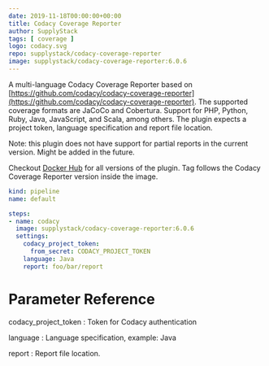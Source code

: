 ```yaml
---
date: 2019-11-18T00:00:00+00:00
title: Codacy Coverage Reporter
author: SupplyStack
tags: [ coverage ]
logo: codacy.svg
repo: supplystack/codacy-coverage-reporter
image: supplystack/codacy-coverage-reporter:6.0.6
---
```


A multi-language Codacy Coverage Reporter based on [https://github.com/codacy/codacy-coverage-reporter](https://github.com/codacy/codacy-coverage-reporter). The supported coverage formats are JaCoCo and Cobertura. Support for PHP, Python, Ruby, Java, JavaScript, and Scala, among others. The plugin expects a project token, language specification and report file location. 

Note: this plugin does not have support for partial reports in the current version. Might be added in the future.

Checkout [Docker Hub](https://hub.docker.com/r/supplystack/codacy-coverage-reporter/tags) for all versions of the plugin. Tag follows the Codacy Coverage Reporter version inside the image.


```yaml
kind: pipeline
name: default

steps:
- name: codacy
  image: supplystack/codacy-coverage-reporter:6.0.6
  settings:
    codacy_project_token: 
      from_secret: CODACY_PROJECT_TOKEN
    language: Java
    report: foo/bar/report

```

# Parameter Reference

codacy_project_token
: Token for Codacy authentication

language
: Language specification, example: Java

report
: Report file location.


